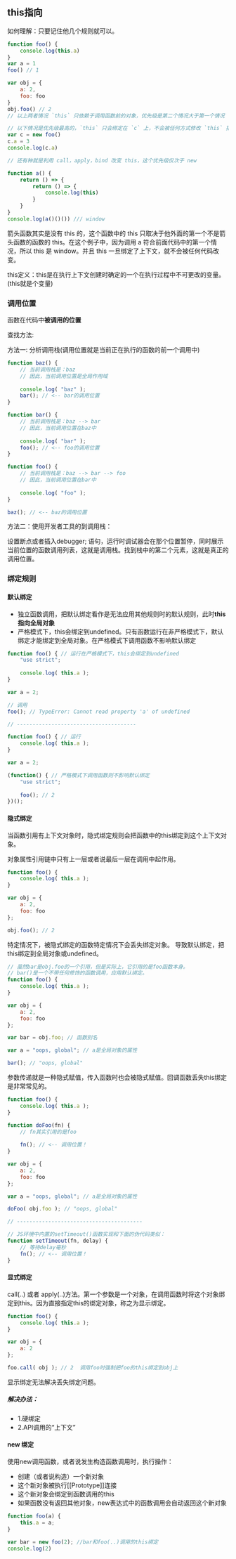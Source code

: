 ## this指向

如何理解：只要记住他几个规则就可以。

```js
function foo() {
	console.log(this.a)
}
var a = 1
foo() // 1

var obj = {
	a: 2,
	foo: foo
}
obj.foo() // 2
// 以上两者情况 `this` 只依赖于调用函数前的对象，优先级是第二个情况大于第一个情况
```

```js
// 以下情况是优先级最高的，`this` 只会绑定在 `c` 上，不会被任何方式修改 `this` 指向
var c = new foo()
c.a = 3
console.log(c.a)

// 还有种就是利用 call，apply，bind 改变 this，这个优先级仅次于 new
```

```js
function a() {
    return () => {
        return () => {
        	console.log(this)
        }
    }
}
console.log(a()()()) /// window
```

箭头函数其实是没有 this 的，这个函数中的 this 只取决于他外面的第一个不是箭头函数的函数的 this。在这个例子中，因为调用 a 符合前面代码中的第一个情况，所以 this 是 window。并且 this 一旦绑定了上下文，就不会被任何代码改变。


this定义：this是在执行上下文创建时确定的一个在执行过程中不可更改的变量。(this就是个变量)

### 调用位置
函数在代码中<b>被调用的位置</b>

查找方法:

方法一: 分析调用栈(调用位置就是当前正在执行的函数的前一个调用中)
```js
function baz() {
    // 当前调用栈是：baz
    // 因此，当前调用位置是全局作用域
    
    console.log( "baz" );
    bar(); // <-- bar的调用位置
}

function bar() {
    // 当前调用栈是：baz --> bar
    // 因此，当前调用位置在baz中
    
    console.log( "bar" );
    foo(); // <-- foo的调用位置
}

function foo() {
    // 当前调用栈是：baz --> bar --> foo
    // 因此，当前调用位置在bar中
    
    console.log( "foo" );
}

baz(); // <-- baz的调用位置
```

方法二：使用开发者工具的到调用栈：

设置断点或者插入debugger;
语句，运行时调试器会在那个位置暂停，同时展示当前位置的函数调用列表，这就是调用栈。找到栈中的第二个元素，这就是真正的调用位置。

### 绑定规则

#### 默认绑定
* 独立函数调用，把默认绑定看作是无法应用其他规则时的默认规则，此时<b>this指向全局对象</b>
* 严格模式下，this会绑定到undefined。只有函数运行在非严格模式下，默认绑定才能绑定到全局对象。在严格模式下调用函数不影响默认绑定

```js
function foo() { // 运行在严格模式下，this会绑定到undefined
    "use strict";
    
    console.log( this.a );
}

var a = 2;

// 调用
foo(); // TypeError: Cannot read property 'a' of undefined

// --------------------------------------

function foo() { // 运行
    console.log( this.a );
}

var a = 2;

(function() { // 严格模式下调用函数则不影响默认绑定
    "use strict";
    
    foo(); // 2
})();
```

#### 隐式绑定

当函数引用有上下文对象时，隐式绑定规则会把函数中的this绑定到这个上下文对象。

对象属性引用链中只有上一层或者说最后一层在调用中起作用。

```js
function foo() {
    console.log( this.a );
}

var obj = {
    a: 2,
    foo: foo
};

obj.foo(); // 2
```

特定情况下，被隐式绑定的函数特定情况下会丢失绑定对象。
导致默认绑定，把this绑定到全局对象或undefined。

```js
// 虽然bar是obj.foo的一个引用，但是实际上，它引用的是foo函数本身。
// bar()是一个不带任何修饰的函数调用，应用默认绑定。
function foo() {
    console.log( this.a );
}

var obj = {
    a: 2,
    foo: foo
};

var bar = obj.foo; // 函数别名

var a = "oops, global"; // a是全局对象的属性

bar(); // "oops, global"
```

参数传递就是一种隐式赋值，传入函数时也会被隐式赋值。回调函数丢失this绑定是非常常见的。

```js
function foo() {
    console.log( this.a );
}

function doFoo(fn) {
    // fn其实引用的是foo
    
    fn(); // <-- 调用位置！
}

var obj = {
    a: 2,
    foo: foo
};

var a = "oops, global"; // a是全局对象的属性

doFoo( obj.foo ); // "oops, global"

// ----------------------------------------

// JS环境中内置的setTimeout()函数实现和下面的伪代码类似：
function setTimeout(fn, delay) {
    // 等待delay毫秒
    fn(); // <-- 调用位置！
}
```

#### 显式绑定
call(..) 或者 apply(..)方法。第一个参数是一个对象，在调用函数时将这个对象绑定到this。因为直接指定this的绑定对象，称之为显示绑定。

```js
function foo() {
    console.log( this.a );
}

var obj = {
    a: 2
};

foo.call( obj ); // 2  调用foo时强制把foo的this绑定到obj上
```
显示绑定无法解决丢失绑定问题。

##### 解决办法：
* 1.硬绑定
* 2.API调用的“上下文”

#### new 绑定

使用new调用函数，或者说发生构造函数调用时，执行操作：
* 创建（或者说构造）一个新对象
* 这个新对象被执行[[Prototype]]连接
* 这个新对象会绑定到函数调用的this
* 如果函数没有返回其他对象，new表达式中的函数调用会自动返回这个新对象

```js
function foo(a) {
    this.a = a;
}

var bar = new foo(2); //bar和foo(..)调用的this绑定
console.log(2)
```